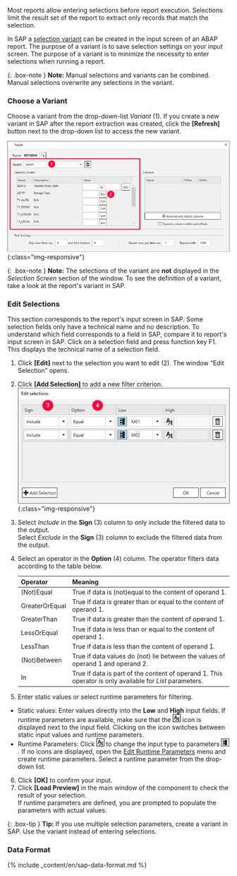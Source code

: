 
Most reports allow entering selections before report execution. Selections limit the result set of the report to extract only records that match the selection. 

In SAP a [selection variant](https://help.sap.com/docs/btp/ABAP/3353524716.html) can be created in the input screen of an ABAP report. The purpose of a variant is to save selection settings on your input screen. 
The purpose of a variant is to minimize the necessity to enter selections when running a report.

{: .box-note }
**Note:** Manual selections and variants can be combined. Manual selections overwrite any selections in the variant.

### Choose a Variant
Choose a variant from the drop-down-list *Variant* (1). If you create a new variant in SAP after the report extraction was created, click the **[Refresh]** button next to the drop-down list to access the new variant.

![Report-Variants-Section](/img/content/Report-Variants-Selection.png){:class="img-responsive"}

{: .box-note }
**Note:** The selections of the variant are **not** displayed in the *Selection Screen* section of the window. To see the definition of a variant, take a look at the report's variant in SAP.

### Edit Selections

This section corresponds to the report's input screen in SAP. Some selection fields only have a technical name and no description. 
To understand which field corresponds to a field in SAP, compare it to report's input screen in SAP. Click on a selection field and press function key F1. 
This displays the technical name of a selection field.

1. Click **[Edit]** next to the selection you want to edit (2). The window “Edit Selection” opens.<br> 
2. Click **[Add Selection]** to add a new filter criterion.<br>
![ODP Fields](/img/content/Report-Edit-Selections.png){:class="img-responsive"}
3. Select *Include* in the **Sign** (3) column to only include the filtered data to the output. <br>
Select *Exclude* in the **Sign** (3) column to exclude the filtered data from the output.
4. Select an operator in the **Option** (4) column. The operator filters data according to the table below.

   | Operator   |      Meaning      |  
   |:---------|:------------- |
   |(Not)Equal |  True if data is (not)equal to the content of operand 1.|
   |GreaterOrEqual |  True if data is greater than or equal to the content of operand 1.|
   |GreaterThan |  True if data is greater than the content of operand 1.|
   |LessOrEqual | True if data is less than or equal to the content of operand 1.|
   |LessThan | True if data is less than the content of operand 1.|
   |(Not)Between | True if data values do (not) lie between the values of operand 1 and operand 2. |
   |In | True if data is part of the content of operand 1. This operator is only available for *List* parameters.|
5. Enter static values or select runtime parameters for filtering. <br>
- Static values: Enter values directly into the **Low** and **High** input fields. 
If runtime parameters are available, make sure that the ![static-value](/img/content/icons/runtime-parameters-static.png) icon is displayed next to the input field.
Clicking on the icon switches between static input values and runtime parameters.
- Runtime Parameters: Click ![static-value](/img/content/icons/runtime-parameters-static.png) to change the input type to parameters ![dynamic-value](/img/content/icons/runtime-parameters-dynamic.png).
If no icons are displayed, open the [Edit Runtime Parameters](./edit-runtime-parameters) menu and create runtime parameters.
Select a runtime parameter from the drop-down list.
6. Click **[OK]** to confirm your input.
7. Click **[Load Preview]** in the main window of the component to check the result of your selection. <br>
If runtime parameters are defined, you are prompted to populate the parameters with actual values.


{: .box-tip }
**Tip:** If you use multiple selection parameters, create a variant in SAP. Use the variant instead of entering selections.

### Data Format

{% include _content/en/sap-data-format.md  %}
